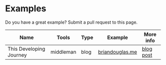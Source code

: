# Examples

Do you have a great example? Submit a pull request to this page.

Name | Tools | Type | Example | More info |
--- | --- | --- | --- | ---
This Developing Journey | middleman | blog | [briandouglas.me](https://briandouglas.me) | [blog post](https://deploy-preview-496--www.netlify.com/blog/2017/04/18/blog-with-middleman-and-the-netlifycms/)

